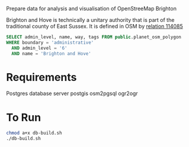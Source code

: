 Prepare data for analysis and visualisation of OpenStreeMap Brighton

Brighton and Hove is technically a unitary authority that is part of the
traditional county of East Sussex.
It is defined in OSM by [relation 114085]( https://www.openstreetmap.org/relation/114085)

```sql
SELECT admin_level, name, way, tags FROM public.planet_osm_polygon
WHERE boundary = 'administrative'
  AND admin_level = '6'
  AND name = 'Brighton and Hove'
```



Requirements
============
Postgres database server
postgis
osm2pgsql
ogr2ogr

To Run
======
```sh
chmod a+x db-build.sh
./db-build.sh
```
